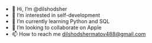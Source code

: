 - 👋 Hi, I’m @dilshodsher
- 👀 I’m interested in self-development
- 🌱 I’m currently learning Python and SQL
- 💞️ I’m looking to collaborate on Apple
- 📫 How to reach me dilshodshermatov488@gmail.com

<!---
dilshodsher/dilshodsher is a ✨ special ✨ repository because its `README.md` (this file) appears on your GitHub profile.
You can click the Preview link to take a look at your changes.
--->
